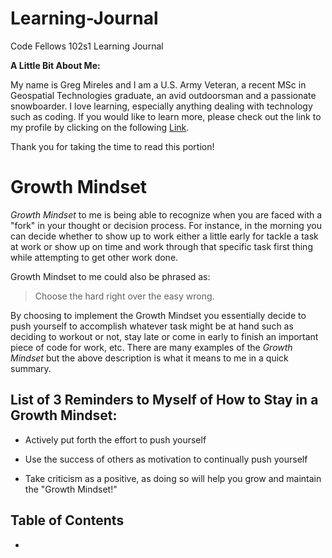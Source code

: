 # Learning-Journal
Code Fellows 102s1 Learning Journal

**A Little Bit About Me:**

My name is Greg Mireles and I am a U.S. Army Veteran, a recent MSc in Geospatial Technologies graduate, an avid outdoorsman and a passionate snowboarder.
I love learning, especially anything dealing with technology such as coding.
If you would like to learn more, please check out the link to my profile by clicking on the following [Link](https://github.com/gmireles210).

Thank you for taking the time to read this portion!

# Growth Mindset

*Growth Mindset* to me is being able to recognize when you are faced with a "fork" in your thought or decision process. For instance, in the morning you can decide whether to show up to work either a little early for tackle a task at work or show up on time and work through that specific task first thing while attempting to get other work done.

Growth Mindset to me could also be phrased as:

> Choose the hard right over the easy wrong.

By choosing to implement the Growth Mindset you essentially decide to push yourself to accomplish whatever task might be at hand such as deciding to workout or not, stay late or come in early to finish an important piece of code for work, etc. There are many examples of the *Growth Mindset* but the above description is what it means to me in a quick summary.

## List of 3 Reminders to Myself of How to Stay in a Growth Mindset:

- Actively put forth the effort to push yourself

- Use the success of others as motivation to continually push yourself

- Take criticism as a positive, as doing so will help you grow and maintain the "Growth Mindset!"

## Table of Contents

- 
